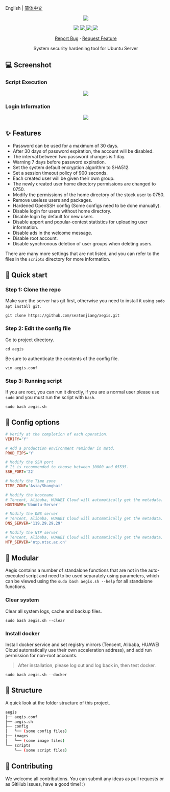 English | [简体中文](README.zh-CN.md)

<p align="center">
    <img src="https://cdn.jsdelivr.net/gh/seatonjiang/aegis@main/images/aegis.png">
</p>

<p align="center">
    <img src="https://img.shields.io/static/v1?style=flat-square&message=Ubuntu&color=E95420&logo=Ubuntu&logoColor=FFFFFF&label=">
    <a href="https://github.com/seatonjiang/aegis/issues">
        <img src="https://img.shields.io/github/issues/seatonjiang/aegis?style=flat-square&color=blue">
    </a>
    <a href="https://github.com/seatonjiang/aegis/pulls">
        <img src="https://img.shields.io/github/issues-pr/seatonjiang/aegis?style=flat-square&color=brightgreen">
    </a>
    <a href="https://github.com/seatonjiang/aegis/blob/main/LICENSE">
        <img src="https://img.shields.io/github/license/seatonjiang/aegis?&style=flat-square">
    </a>
</p>

<p align="center">
    <a href="https://github.com/seatonjiang/aegis/issues">Report Bug</a>
    ·
    <a href="https://github.com/seatonjiang/aegis/issues">Request Feature</a>
</p>

<p align="center">System security hardening tool for Ubuntu Server</p>

## 💻 Screenshot

### Script Execution

<p align="center">
    <img src="https://cdn.jsdelivr.net/gh/seatonjiang/aegis@main/images/script-execution.png">
</p>

### Login Information

<p align="center">
    <img src="https://cdn.jsdelivr.net/gh/seatonjiang/aegis@main/images/login-information.png">
</p>

## ✨ Features

- Password can be used for a maximum of 30 days.
- After 30 days of password expiration, the account will be disabled.
- The interval between two password changes is 1 day.
- Warning 7 days before password expiration.
- Set the system default encryption algorithm to SHA512.
- Set a session timeout policy of 900 seconds.
- Each created user will be given their own group.
- The newly created user home directory permissions are changed to 0750.
- Modify the permissions of the home directory of the stock user to 0750.
- Remove useless users and packages.
- Hardened OpenSSH config (Some configs need to be done manually).
- Disable login for users without home directory.
- Disable login by default for new users.
- Disable apport and popular-contest statistics for uploading user information.
- Disable ads in the welcome message.
- Disable root account.
- Disable synchronous deletion of user groups when deleting users.

There are many more settings that are not listed, and you can refer to the files in the `scripts` directory for more information.

## 🚀 Quick start

### Step 1: Clone the repo

Make sure the server has git first, otherwise you need to install it using `sudo apt install git`.

```shell
git clone https://github.com/seatonjiang/aegis.git
```

### Step 2: Edit the config file

Go to project directory.

```shell
cd aegis
```

Be sure to authenticate the contents of the config file.

```shell
vim aegis.conf
```

### Step 3: Running script

If you are root, you can run it directly, if you are a normal user please use `sudo` and you must run the script with `bash`.

```shell
sudo bash aegis.sh
```

## 📝 Config options

```ini
# Verify at the completion of each operation.
VERIFY='Y'

# Add a production environment reminder in motd.
PROD_TIPS='Y'

# Modify the SSH port
# It is recommended to choose between 10000 and 65535.
SSH_PORT='22'

# Modify the Time zone
TIME_ZONE='Asia/Shanghai'

# Modify the hostname
# Tencent, Alibaba, HUAWEI Cloud will automatically get the metadata.
HOSTNAME='Ubuntu-Server'

# Modify the DNS server
# Tencent, Alibaba, HUAWEI Cloud will automatically get the metadata.
DNS_SERVER='119.29.29.29'

# Modify the NTP server
# Tencent, Alibaba, HUAWEI Cloud will automatically get the metadata.
NTP_SERVER='ntp.ntsc.ac.cn'
```

## 🔨 Modular

Aegis contains a number of standalone functions that are not in the auto-executed script and need to be used separately using parameters, which can be viewed using the `sudo bash aegis.sh --help` for all standalone functions.

### Clear system

Clear all system logs, cache and backup files.

```shell
sudo bash aegis.sh --clear
```

### Install docker

Install docker service and set registry mirrors (Tencent, Alibaba, HUAWEI Cloud automatically use their own acceleration address), and add run permission for non-root accounts.

> After installation, please log out and log back in, then test docker.

```shell
sudo bash aegis.sh --docker
```

## 📂 Structure

A quick look at the folder structure of this project.

```bash
aegis
├── aegis.conf
├── aegis.sh
├── config
│   └── (some config files)
├── images
│   └── (some image files)
└── scripts
    └── (some script files)
```

## 🤝 Contributing

We welcome all contributions. You can submit any ideas as pull requests or as GitHub issues, have a good time! :)